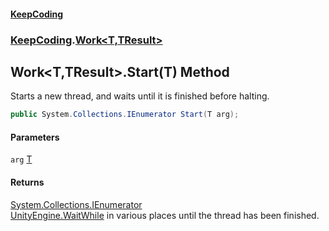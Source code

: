 #### [KeepCoding](index.md 'index')
### [KeepCoding](KeepCoding.md 'KeepCoding').[Work&lt;T,TResult&gt;](KeepCoding_Work_T_TResult_.md 'KeepCoding.Work&lt;T,TResult&gt;')
## Work&lt;T,TResult&gt;.Start(T) Method
Starts a new thread, and waits until it is finished before halting.  
```csharp
public System.Collections.IEnumerator Start(T arg);
```
#### Parameters
<a name='KeepCoding_Work_T_TResult__Start(T)_arg'></a>
`arg` [T](KeepCoding_Work_T_TResult_.md#KeepCoding_Work_T_TResult__T 'KeepCoding.Work&lt;T,TResult&gt;.T')  
  
#### Returns
[System.Collections.IEnumerator](https://docs.microsoft.com/en-us/dotnet/api/System.Collections.IEnumerator 'System.Collections.IEnumerator')  
[UnityEngine.WaitWhile](https://docs.microsoft.com/en-us/dotnet/api/UnityEngine.WaitWhile 'UnityEngine.WaitWhile') in various places until the thread has been finished.
